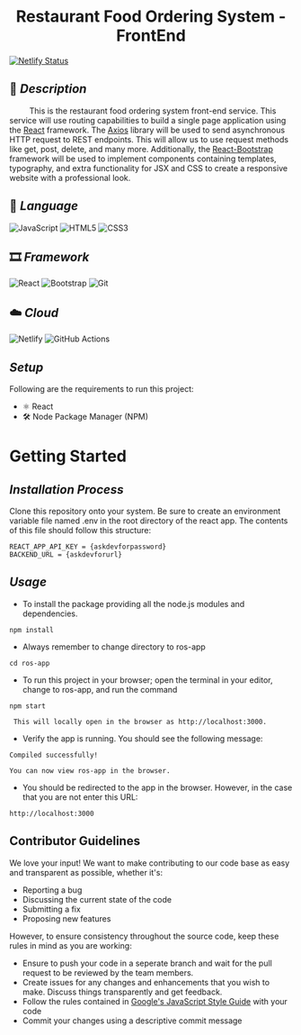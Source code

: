 <h1 align="center"> Restaurant Food Ordering System - FrontEnd </h3>

[![Netlify Status](https://api.netlify.com/api/v1/badges/1e22a3a1-21ce-43ac-94eb-9521f410a643/deploy-status)](https://app.netlify.com/sites/restaurantorderingsystem/deploys)

## 📰 _Description_

&nbsp;&nbsp;&nbsp;&nbsp;&nbsp;&nbsp;&nbsp;&nbsp; This is the restaurant food ordering system front-end service. This service will use routing capabilities to build a single page application using the [React](https://reactjs.org/) framework. The [Axios](https://github.com/axios/axios) library will be used to send asynchronous HTTP request to REST endpoints. This will allow us to use request methods like get, post, delete, and many more. Additionally, the [React-Bootstrap](https://react-bootstrap.github.io/) framework will be used to implement components containing templates, typography, and extra functionality for JSX and CSS to create a responsive website with a professional look.

## 🎃 _Language_

![JavaScript](https://img.shields.io/badge/JavaScript-F7DF1E?style=for-the-badge&logo=javascript&logoColor=black)
![HTML5](https://img.shields.io/badge/HTML5-E34F26?style=for-the-badge&logo=html5&logoColor=white)
![CSS3](https://img.shields.io/badge/CSS3-1572B6?style=for-the-badge&logo=css3&logoColor=white)

## 🎞️ _Framework_

![React](https://img.shields.io/badge/React-20232A?style=for-the-badge&logo=react&logoColor=61DAFB)
![Bootstrap](https://img.shields.io/badge/Bootstrap-563D7C?style=for-the-badge&logo=bootstrap&logoColor=white)
![Git](https://img.shields.io/badge/Git-F05032?style=for-the-badge&logo=git&logoColor=white)

## ☁️ _Cloud_

![Netlify](https://img.shields.io/badge/Netlify-00C7B7?style=for-the-badge&logo=netlify&logoColor=white)
![GitHub Actions](https://img.shields.io/badge/GitHub_Actions-2088FF?style=for-the-badge&logo=githubactions&logoColor=white)

## _Setup_

Following are the requirements to run this project:

- ⚛️ React
- 🛠️ Node Package Manager (NPM)

# Getting Started

## _Installation Process_

Clone this repository onto your system.
Be sure to create an environment variable file named .env in the root directory of the react app. The contents of this file should follow this structure:

```
REACT_APP_API_KEY = {askdevforpassword}
BACKEND_URL = {askdevforurl}
```

## _Usage_

- To install the package providing all the node.js modules and dependencies.

```
npm install
```

- Always remember to change directory to ros-app

```
cd ros-app
```

- To run this project in your browser; open the terminal in your editor, change to ros-app, and run the command

```
npm start
```

` This will locally open in the browser as http://localhost:3000.`

- Verify the app is running. You should see the following message:

```
Compiled successfully!

You can now view ros-app in the browser.
```

- You should be redirected to the app in the browser. However, in the case that you are not enter this URL:

```
http://localhost:3000
```

## Contributor Guidelines

We love your input! We want to make contributing to our code base as easy and transparent as possible, whether it's:

- Reporting a bug
- Discussing the current state of the code
- Submitting a fix
- Proposing new features

However, to ensure consistency throughout the source code, keep these rules in mind as you are working:

- Ensure to push your code in a seperate branch and wait for the pull request to be reviewed by the team members.
- Create issues for any changes and enhancements that you wish to make. Discuss things transparently and get feedback.
- Follow the rules contained in [Google's JavaScript Style Guide](https://google.github.io/styleguide/javascriptguide.xml) with your code
- Commit your changes using a descriptive commit message
